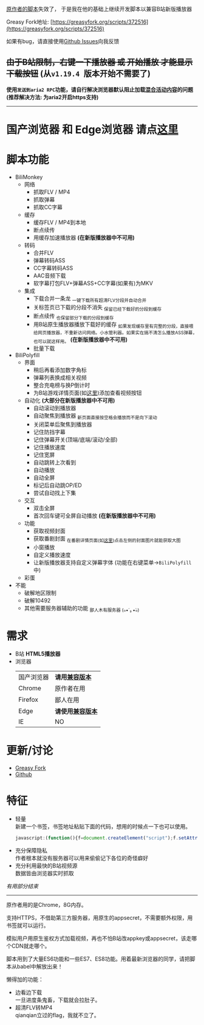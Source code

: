 
[原作者的脚本](https://greasyfork.org/scripts/27819)失效了，
于是我在他的基础上继续开发脚本以兼容B站新版播放器

Greasy Fork地址: [https://greasyfork.org/scripts/372516](https://greasyfork.org/scripts/372516)

如果有bug，请直接使用[Github Issues](https://github.com/Xmader/bilitwin/issues)向我反馈

## ~~由于B站限制，右键一下播放器 或 开始播放 才能显示下载按钮~~ (从`v1.19.4 `版本开始不需要了)

**使用`发送到aria2 RPC`功能，请自行解决浏览器默认阻止加载[混合活动内容](https://developer.mozilla.org/zh-CN/docs/Security/MixedContent#Mixed_active_content)的问题 (推荐解决方法: 为aria2开启https支持)**

---

# 国产浏览器 和 Edge浏览器 请点[这里](https://www.xmader.com/bilitwin/biliTwinBabelCompiled.user.js)

# 脚本功能
* BiliMonkey
    * 网络
        * 抓取FLV / MP4
        * 抓取弹幕
        * 抓取CC字幕
    * 缓存
        * 缓存FLV / MP4到本地
        * 断点续传
        * 用缓存加速播放器 **(在新版播放器中不可用)**
    * 转码
        * 合并FLV
        * 弹幕转码ASS
        * CC字幕转码ASS
        * AAC音频下载
        * 软字幕打包FLV+弹幕ASS+CC字幕(如果有)为MKV
    * 集成
        * 下载合并一条龙 <sub>一键下载所有超清FLV分段并自动合并</sub>
        * 关标签页已下载的分段不消失 <sub>保留已经下载好的分段到缓存</sub>
        * 断点续传 <sub>也保留部分下载的分段到缓存</sub>
        * 用B站原生播放器播放下载好的缓存 <sub>如果发现缓存里有完整的分段，直接喂给网页播放器，不重新访问网络。小水管利器。如果实在搞不清怎么播放ASS弹幕，也可以就这样用。</sub> **(在新版播放器中不可用)**
        * 批量下载
* BiliPolyfill
    * 界面
        * 稍后再看添加数字角标
        * 弹幕列表换成相关视频
        * 整合充电榜与换P倒计时
        * 为B站游戏详情页面(如[这里](https://www.biligame.com/detail/?id=101690))添加查看视频按钮
    * 自动化 **(大部分在新版播放器中不可用)**
        * 自动滚动到播放器
        * 自动聚焦到播放器 <sub>新页面直接按空格会播放而不是向下滚动</sub>
        * 关闭菜单后聚焦到播放器
        * 记住防挡字幕
        * 记住弹幕开关(顶端/底端/滚动/全部)
        * 记住播放速度
        * 记住宽屏
        * 自动跳转上次看到
        * 自动播放
        * 自动全屏
        * 标记后自动跳OP/ED
        * 尝试自动找上下集
    * 交互
        * 双击全屏
        * 首次回车键可全屏自动播放 **(在新版播放器中不可用)**
    * 功能
        * 获取视频封面
        * 获取番剧封面 <sub>在番剧详情页面(如[这里](https://www.bilibili.com/bangumi/media/md134912))点击左侧的封面图片就能获取大图</sub>
        * 小窗播放
        * 自定义播放速度
        * 让新版播放器支持自定义弹幕字体 (功能在右键菜单→`BiliPolyfill`中)
    * 彩蛋
* 不能
    * 破解地区限制
    * 破解10492
    * 其他需要服务器辅助的功能 <sub>鄙人木有服务器 (๑•́ ₃ •̀๑)</sub>

# 需求
<ul>
    <li>
        B站 <strong>HTML5播放器</strong>
    </li>
    <li>
        浏览器
        <br>
        <table>
            <tbody>
            <tr>
                <td>国产浏览器</td>
                <td><strong>请用<a href="https://www.xmader.com/bilitwin/biliTwinBabelCompiled.user.js">兼容版本</a></strong></td>
            </tr>
            <tr>
                <td>Chrome</td>
                <td>原作者在用</td>
            </tr>
            <tr>
                <td>Firefox</td>
                <td>鄙人在用</td>
            </tr>
            <tr>
                <td>Edge</td>
                <td><strong>请使用<a href="https://www.xmader.com/bilitwin/biliTwinBabelCompiled.user.js">兼容版本</a></strong></td>
            </tr>
            <tr>
                <td>IE</td>
                <td>NO</td>
            </tr>
            </tbody>
        </table>
    </li>
</ul>

# 更新/讨论

* [Greasy Fork](https://greasyfork.org/scripts/372516)
* [Github](https://github.com/Xmader/bilitwin)

# 特征
* 轻量  
  新建一个书签，书签地址粘贴下面的代码，想用的时候点一下也可以使用。  
  ```javascript
  javascript:(function(){f=document.createElement("script");f.setAttribute("src","https://www.xmader.com/bilitwin/biliTwinBabelCompiled.user.js");document.body.appendChild(f)})()
  ```
* 充分保障隐私  
  作者根本就没有服务器可以用来偷偷记下各位的奇怪癖好
* 充分利用最快的B站视频源  
  数据皆由浏览器实时抓取

*有用部分结束*

----------

原作者用的是Chrome，8G内存。

支持HTTPS，不借助第三方服务器，用原生的appsecret，不需要额外权限，用书签就可以运行。

模拟用户用原生鉴权方式加载视频，再也不怕B站改appkey或appsecret，该走哪个CDN就走哪个。

脚本用到了大量ES6功能和一些ES7、ES8功能。用着最新浏览器的同学，请把脚本从babel中解放出来！

懒得加的功能：
* 边看边下载  
  一旦进度条鬼畜，下载就会拉肚子。
* 超清FLV转MP4  
  qianqian立过的flag，我就不立了。
